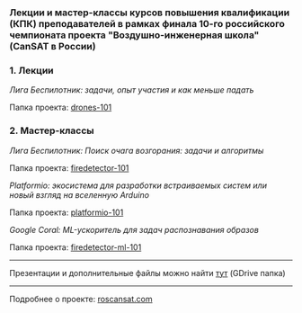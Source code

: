 ### Лекции и мастер-классы курсов повышения квалификации (КПК) преподавателей в рамках финала 10-го российского чемпионата проекта "Воздушно-инженерная школа" (CanSAT в России)

### 1. Лекции

_Лига Беспилотник: задачи, опыт участия и как меньше падать_

Папка проекта: [drones-101](https://github.com/volodink/aes-uav-101/tree/dev/drones-101)

### 2. Мастер-классы

_Лига Беспилотник: Поиск очага возгорания: задачи и алгоритмы_

Папка проекта: [firedetector-101](https://github.com/volodink/aes-uav-101/tree/dev/firedetection-101)

_Platformio: экосистема для разработки встраиваемых систем или новый взгляд на вселенную Arduino_

Папка проекта: [platformio-101](https://github.com/volodink/aes-uav-101/tree/dev/platformio-101)

_Google Coral: ML-ускоритель для задач распознавания образов_

Папка проекта: [firedetector-ml-101](https://github.com/volodink/aes-uav-101/tree/dev/firedetection-ml-101)

---

Презентации и дополнительные файлы можно найти [тут](https://drive.google.com/drive/folders/1w0w9rLx5d-pbX2hD0voHcD0BswQJEfVo?usp=sharing) (GDrive папка)

---

Подробнее о проекте: [roscansat.com](http://www.roscansat.com/)

